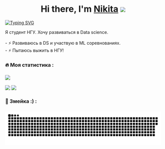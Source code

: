 <h1 align="center">Hi there, I'm <a href="https://github.com/feff2/" target="_blank">Nikita</a> 
<img src="https://github.com/blackcater/blackcater/raw/main/images/Hi.gif" height="32"/></h1>

[![Typing SVG](https://readme-typing-svg.herokuapp.com?color=%2336BCF7&lines=Data+science+NSU+student)](https://git.io/typing-svg)

<p align="left">Я студент НГУ. Хочу развиваться в Data science. <br><br>- ⚡ Развиваюсь в DS и участвую в ML соревнованиях.<br>- ⚡ Пытаюсь выжить в НГУ!<br> 

###

<h3 align="left">🔥   Моя статистика :</h3>

###

![](https://github-profile-summary-cards.vercel.app/api/cards/profile-details?username=feff2&theme=2077)           

![](https://github-profile-summary-cards.vercel.app/api/cards/repos-per-language?username=feff2&theme=2077)           ![](https://github-profile-summary-cards.vercel.app/api/cards/stats?username=feff2&theme=2077)

###

<h3 align="left">🐍   Змейка :) :</h3>

###


<p align="center">
 <img width="600" src="assets/github-snake.svg" alt="snake"/>
</p>

###

